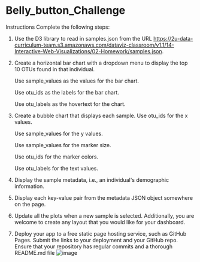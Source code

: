 # Belly_button_Challenge

Instructions
Complete the following steps:

1. Use the D3 library to read in samples.json from the URL https://2u-data-curriculum-team.s3.amazonaws.com/dataviz-classroom/v1.1/14-Interactive-Web-Visualizations/02-Homework/samples.json.

2. Create a horizontal bar chart with a dropdown menu to display the top 10 OTUs found in that individual.

      Use sample_values as the values for the bar chart.

      Use otu_ids as the labels for the bar chart.

      Use otu_labels as the hovertext for the chart.

3. Create a bubble chart that displays each sample.
      Use otu_ids for the x values.

      Use sample_values for the y values.

      Use sample_values for the marker size.

      Use otu_ids for the marker colors.

      Use otu_labels for the text values.

4. Display the sample metadata, i.e., an individual's demographic information.

5. Display each key-value pair from the metadata JSON object somewhere on the page.

6. Update all the plots when a new sample is selected. Additionally, you are welcome to create any layout that you would like for your dashboard.

7. Deploy your app to a free static page hosting service, such as GitHub Pages. Submit the links to your deployment and your GitHub repo. Ensure that your repository has regular commits and a thorough README.md file
![image](https://github.com/lydiab72/Belly_button_Challenge/assets/132516418/132b024f-a722-426d-91fb-2f5500ef82cc)
